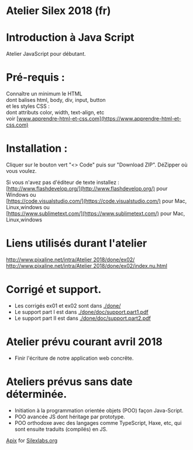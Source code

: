 # Atelier Silex  2018  (fr)
#  Introduction à Java Script 

Atelier JavaScript pour débutant.

# Pré-requis :
 
Connaître un minimum le HTML   
dont balises html, body, div, input, button  
et les styles CSS :  
dont attributs color, width, text-align, etc  
voir  [www.apprendre-html-et-css.com](https://www.apprendre-html-et-css.com)
	

# Installation : 
Cliquer sur le bouton vert "<> Code" puis sur "Download ZIP".
DéZipper où vous voulez.

Si vous n'avez pas d'éditeur de texte installez :  
[http://www.flashdevelop.org/](http://www.flashdevelop.org/) pour Windows 
ou  
[https://code.visualstudio.com/](https://code.visualstudio.com/) pour Mac, Linux,windows 
ou  
[https://www.sublimetext.com/](https://www.sublimetext.com/) pour Mac, Linux,windows
	
 
# Liens utilisés durant l'atelier  
[http://www.pixaline.net/intra/Atelier 2018/done/ex02/](http://www.pixaline.net/intra/Atelier%202018/done/ex02/)  
[http://www.pixaline.net/intra/Atelier 2018/done/ex02/index.nu.html](http://www.pixaline.net/intra/Atelier%202018/done/ex02/index.nu.html)  

  



# Corrigé et support.  
  - Les corrigés ex01 et ex02 sont dans [./done/](https://github.com/flashline/Atelier-JS-basic/tree/master/done)    
  - Le support part I est dans [./done/doc/support.part1.pdf](https://github.com/flashline/Atelier-JS-basic/blob/master/done/doc/support.part1.pdf) 
  - Le support part II est dans [./done/doc/support.part2.pdf](https://github.com/flashline/Atelier-JS-basic/blob/master/done/doc/support.part2.pdf)  
    
  
                                        
 

# Atelier prévu courant avril 2018
- Finir l'écriture de notre application web concrête. 

# Ateliers prévus sans date déterminée.
-  Initiation à la programmation orientée objets (POO) façon Java-Script.
-  POO avancée JS dont héritage par prototype.
-  POO orthodoxe avec des langages comme TypeScript, Haxe, etc, qui sont ensuite traduits (compilés) en JS.
		
	
	
[Apix](http://www.pixaline.net/) for [Silexlabs.org](http://www.silexlabs.org/) 
    
 